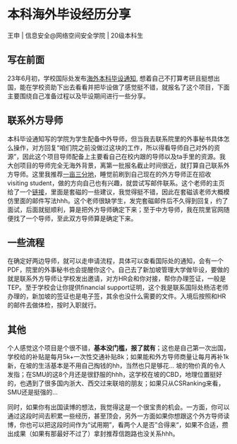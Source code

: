 # 本科海外毕设经历分享

王申 | 信息安全@网络空间安全学院 | 20级本科生

## 写在前面
23年6月初，学校国际处发布[海外本科毕设通知](https://mp.weixin.qq.com/s/SYtoq4wjEOpct5mmpc-OLA), 想着自己不打算考研且挺想出国，能在学校资助下出去看看并把毕设做了感觉挺不错，就报名了这个项目，下面主要围绕自己准备过程以及毕设期间进行一些分享。


## 联系外方导师
本科毕设通知写的学院为学生配备中外导师，但当我去联系院里的外事秘书具体怎么操作，对方回复“咱们院之前没做过这块的工作，所以得看导师自己对外的资源”，因此这个项目导师配备上主要看自己在校内跟的导师以及ta手里的资源。我大创项目的导师完全无海外背景，离第一批报名截止时间很近，就打算自己联系外方导师。这里我推荐[一亩三分地](https://www.1point3acres.com/)，睡觉前刷到自己现在的外方导师正在招收visiting student，做的方向自己也有兴趣，就尝试写邮件联系。这个老师的主页给了一个[链接](https://uvasrg.github.io/prospective/)，里面是套磁的一些建议，我觉得挺不错，因此在套磁该老师大概模仿里面的邮件写法hhh。这个老师很缺学生，发完套磁邮件后不久得到回复，约了面试，后面就挺顺利，算是把外方导师确定下来；至于中方导师，我在院里官网随便找了一个导师，至此双方导师算是确定下来。

## 一些流程
在确定好两边导师，就可以走申请流程，具体可以查看国际处的通知，会有一个PDF，院里的外事秘书也会提醒你这个。自己去了新加坡管理大学做毕设，要做的就是联系外方导师让学校发出邀请，对方HR会和你对接，帮你办理签证，一般是TEP。至于学校会让你提供financial support证明，这个我是联系国际处杨洁老师办理的，新加坡的签证也是电子签，其余也没什么需要的文件。入境后按照和HR的邮件去做体检，按时入职就行。

## 其他
个人感觉这个项目是个很不错，**基本没门槛，报了就有**；这也是自己第一次出国，学校给的补贴是每月5k+一次性交通补贴8k；如果能和外方导师商量让每月再补1k新，在坡的生活基本是不用自己掏钱的hh，当然也只是够花... 坡的物价真的令人发指；在SMU的这8个月还是很舒服的hhh，这学校在坡的CBD，地理位置挺好的，也遇到了很多国内浙大、西交过来联培的朋友；如果只从CSRanking来看，SMU还是挺强的...

同时，如果你有出国读博的想法，我觉得这是一个很宝贵的机会。一方面，你可以通过这段时间去积累一些经历，甚至顶会，另外一方面如果你想跟这个外方导师读博，你也可以把这段时间作为“试用期”，看两个人是否”合得来“，如果不合适，攒出成果（如果有那最好不过了）拿封推荐信跑路也没关系hhh。








